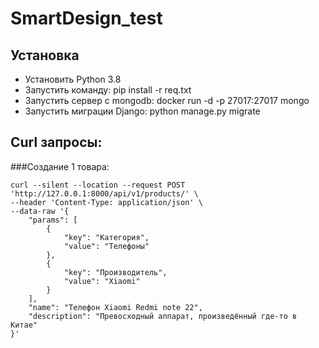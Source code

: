 # SmartDesign_test
## Установка
- Установить Python 3.8
- Запустить команду: pip install -r req.txt
- Запустить сервер с mongodb: docker run -d -p 27017:27017 mongo
- Запустить миграции Django: python manage.py migrate
## Curl запросы:

###Создание 1 товара:
```
curl --silent --location --request POST 'http://127.0.0.1:8000/api/v1/products/' \
--header 'Content-Type: application/json' \
--data-raw '{
    "params": [
        {
            "key": "Категория",
            "value": "Телефоны"
        },
        {
            "key": "Производитель",
            "value": "Xiaomi"
        }
    ],
    "name": "Телефон Xiaomi Redmi note 22",
    "description": "Превосходный аппарат, произведённый где-то в Китае"
}'
```
